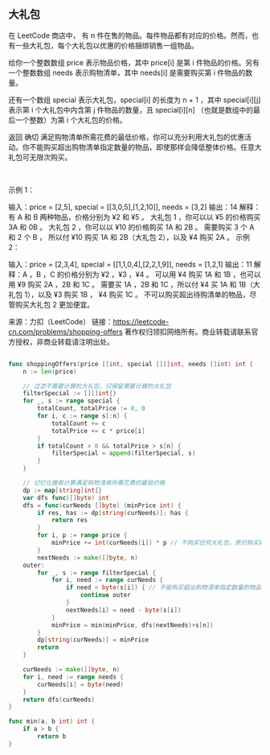 ## 大礼包
在 LeetCode 商店中， 有 n 件在售的物品。每件物品都有对应的价格。然而，也有一些大礼包，每个大礼包以优惠的价格捆绑销售一组物品。

给你一个整数数组 price 表示物品价格，其中 price[i] 是第 i 件物品的价格。另有一个整数数组 needs 表示购物清单，其中 needs[i] 是需要购买第 i 件物品的数量。

还有一个数组 special 表示大礼包，special[i] 的长度为 n + 1 ，其中 special[i][j] 表示第 i 个大礼包中内含第 j 件物品的数量，且 special[i][n] （也就是数组中的最后一个整数）为第 i 个大礼包的价格。

返回 确切 满足购物清单所需花费的最低价格，你可以充分利用大礼包的优惠活动。你不能购买超出购物清单指定数量的物品，即使那样会降低整体价格。任意大礼包可无限次购买。

 

示例 1：

输入：price = [2,5], special = [[3,0,5],[1,2,10]], needs = [3,2]
输出：14
解释：有 A 和 B 两种物品，价格分别为 ¥2 和 ¥5 。 
大礼包 1 ，你可以以 ¥5 的价格购买 3A 和 0B 。 
大礼包 2 ，你可以以 ¥10 的价格购买 1A 和 2B 。 
需要购买 3 个 A 和 2 个 B ， 所以付 ¥10 购买 1A 和 2B（大礼包 2），以及 ¥4 购买 2A 。
示例 2：

输入：price = [2,3,4], special = [[1,1,0,4],[2,2,1,9]], needs = [1,2,1]
输出：11
解释：A ，B ，C 的价格分别为 ¥2 ，¥3 ，¥4 。
可以用 ¥4 购买 1A 和 1B ，也可以用 ¥9 购买 2A ，2B 和 1C 。 
需要买 1A ，2B 和 1C ，所以付 ¥4 买 1A 和 1B（大礼包 1），以及 ¥3 购买 1B ， ¥4 购买 1C 。 
不可以购买超出待购清单的物品，尽管购买大礼包 2 更加便宜。

来源：力扣（LeetCode）
链接：https://leetcode-cn.com/problems/shopping-offers
著作权归领扣网络所有。商业转载请联系官方授权，非商业转载请注明出处。
```go

func shoppingOffers(price []int, special [][]int, needs []int) int {
    n := len(price)

    // 过滤不需要计算的大礼包，只保留需要计算的大礼包
    filterSpecial := [][]int{}
    for _, s := range special {
        totalCount, totalPrice := 0, 0
        for i, c := range s[:n] {
            totalCount += c
            totalPrice += c * price[i]
        }
        if totalCount > 0 && totalPrice > s[n] {
            filterSpecial = append(filterSpecial, s)
        }
    }

    // 记忆化搜索计算满足购物清单所需花费的最低价格
    dp := map[string]int{}
    var dfs func([]byte) int
    dfs = func(curNeeds []byte) (minPrice int) {
        if res, has := dp[string(curNeeds)]; has {
            return res
        }
        for i, p := range price {
            minPrice += int(curNeeds[i]) * p // 不购买任何大礼包，原价购买购物清单中的所有物品
        }
        nextNeeds := make([]byte, n)
    outer:
        for _, s := range filterSpecial {
            for i, need := range curNeeds {
                if need < byte(s[i]) { // 不能购买超出购物清单指定数量的物品
                    continue outer
                }
                nextNeeds[i] = need - byte(s[i])
            }
            minPrice = min(minPrice, dfs(nextNeeds)+s[n])
        }
        dp[string(curNeeds)] = minPrice
        return
    }

    curNeeds := make([]byte, n)
    for i, need := range needs {
        curNeeds[i] = byte(need)
    }
    return dfs(curNeeds)
}

func min(a, b int) int {
    if a > b {
        return b
}

```
